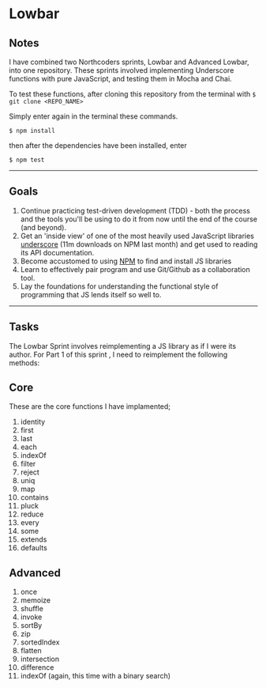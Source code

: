 # Lowbar

## Notes

I have combined two Northcoders sprints, Lowbar and Advanced Lowbar, into one repository. These sprints involved implementing Underscore functions with pure JavaScript, and testing them in Mocha and Chai.

To test these functions, after cloning this repository from the terminal with 
`$ git clone <REPO_NAME>`

Simply enter again in the terminal these commands.

`$ npm install`

then after the dependencies have been installed, enter

`$ npm test`

---

## Goals

1. Continue practicing test-driven development (TDD) - both the process and the
tools you'll be using to do it from now until the end of the course (and beyond).
2. Get an 'inside view' of one of the most heavily used JavaScript libraries
[underscore](http://underscorejs.org/) (11m downloads on NPM last month) and
get used to reading its API documentation.
3. Become accustomed to using [NPM](https://www.npmjs.com/) to find and install
JS libraries
4. Learn to effectively pair program and use Git/Github as a collaboration tool.
5. Lay the foundations for understanding the functional style of programming that JS lends itself so well to.


---

## Tasks

The Lowbar Sprint involves reimplementing a JS library as if I were its author. For Part 1 of this sprint , I need to reimplement the following methods:

## Core

These are the core functions I have implamented;

1. identity
2. first
3. last
4. each
5. indexOf
6. filter
7. reject
8. uniq
9. map
10. contains
11. pluck
12. reduce
13. every
14. some
15. extends
16. defaults

## Advanced
1. once
2. memoize
3. shuffle
4. invoke
5. sortBy 
6. zip
7. sortedIndex
8. flatten
9. intersection
10. difference
11. indexOf (again, this time with a binary search)